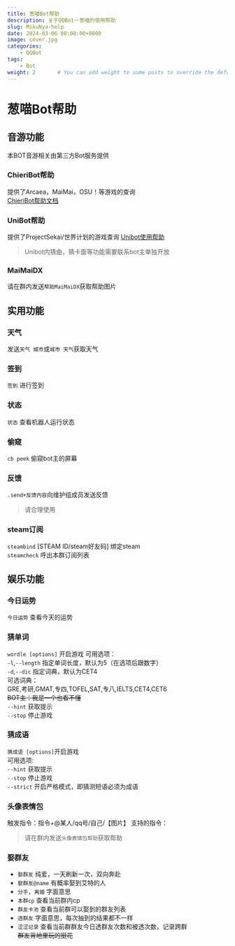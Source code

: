 ```yaml
---
title: 葱喵Bot帮助
description: 关于QQBot－葱喵的使用帮助
slug: MikuNya-help
date: 2024-03-06 00:00:00+0000
image: cover.jpg
categories:
    - QQBot
tags:
    - Bot
weight: 2       # You can add weight to some posts to override the default sorting (date descending)
---
```


# 葱喵Bot帮助
## 音游功能
本BOT音游相关由第三方Bot服务提供<br />
### ChieriBot帮助
提供了Arcaea，MaiMai，OSU！等游戏的查询<br />
[ChieriBot帮助文档](https://chieri.docs.chinosk6.cn)<br />

### UniBot帮助
提供了ProjectSekai/世界计划的游戏查询
[Unibot使用帮助](https://docs.unipjsk.com)<br />
> Unibot内猜曲，猜卡面等功能需要联系bot主单独开放

### MaiMaiDX
请在群内发送`帮助MaiMaiDX`获取帮助图片<br />
## 实用功能
### 天气
发送`天气 城市`或`城市 天气`获取天气
### 签到
`签到` 进行签到<br />
### 状态
`状态` 查看机器人运行状态
### 偷窥
`cb peek` 偷窥bot主的屏幕
### 反馈
`.send+反馈内容`向维护组成员发送反馈
> 请合理使用

### steam订阅
`steambind` [STEAM ID/steam好友码] 绑定steam<br />
`steamcheck` 呼出本群订阅列表<br />

## 娱乐功能
### 今日运势
`今日运势` 查看今天的运势
### 猜单词
`wordle [options]` 开启游戏
可用选项：<br />
`-l`,`--length` 指定单词长度，默认为5（在选项后跟数字）<br />
`-d`,`--dic` 指定词典，默认为CET4<br />
可选词典：<br />
GRE,考研,GMAT,专四,TOFEL,SAT,专八,IELTS,CET4,CET6<br />
~~BOT主：我是一个也看不懂~~<br/>
`--hint` 获取提示<br />
`--stop` 停止游戏<br />
### 猜成语
`猜成语 [options]`开启游戏<br />
可用选项:<br />
`--hint` 获取提示<br />
`--stop` 停止游戏<br />
`--strict` 开启严格模式，即猜测短语必须为成语<br />
### 头像表情包
触发指令：指令+@某人/qq号/自己/【图片】
支持的指令：<br />
> 请在群内发送`头像表情包帮助`获取帮助

### 娶群友
- `娶群友` 纯爱，一天刷新一次，双向奔赴<br />
- `娶群友@name` 有概率娶到艾特的人<br />
- `分手`，`离婚` 字面意思<br />
- `本群cp` 查看当前群内cp<br />
- `群友卡池` 查看当前群可以娶到的群友列表<br />
- `透群友` 字面意思，每次抽到的结果都不一样<br />
- `涩涩记录` 查看当前群群友今日透群友次数和被透次数，记录跨群<br />
~~群友背地里玩的挺花~~
